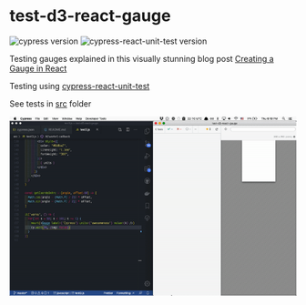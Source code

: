 # test-d3-react-gauge

![cypress version](https://img.shields.io/badge/cypress-5.5.0-brightgreen) ![cypress-react-unit-test version](https://img.shields.io/badge/cypress--react--unit--test-4.16.7-brightgreen)

Testing gauges explained in this visually stunning blog post [Creating a Gauge in React](https://wattenberger.com/blog/gauge)

Testing using [cypress-react-unit-test](https://github.com/bahmutov/cypress-react-unit-test)

See tests in [src](src) folder

![Demo](images/gauge.gif)
